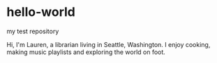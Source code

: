 # hello-world
my test repository

Hi, I'm Lauren, a librarian living in Seattle, Washington.
I enjoy cooking, making music playlists and exploring the world on foot. 
